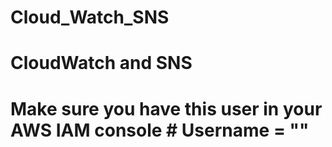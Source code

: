 # Cloud_Watch_SNS

# CloudWatch and SNS

# Make sure you have this user in your AWS IAM console # Username = "<chelsea-ahmed>"
